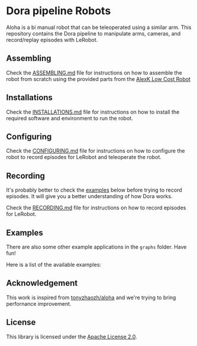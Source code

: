 # Dora pipeline Robots

Aloha is a bi manual robot that can be teleoperated using a similar arm. This repository contains
the Dora pipeline to manipulate arms, cameras, and record/replay episodes with LeRobot.

## Assembling

Check the [ASSEMBLING.md](ASSEMBLING.md) file for instructions on how to assemble the robot from scratch using the
provided parts from the [AlexK Low Cost Robot](https://github.com/AlexanderKoch-Koch/low_cost_robot)

## Installations

Check the [INSTALLATIONS.md](INSTALLATION.md) file for instructions on how to install the required software and
environment
to run the robot.

## Configuring

Check the [CONFIGURING.md](CONFIGURING.md) file for instructions on how to configure the robot to record episodes for
LeRobot and teleoperate the robot.

## Recording

It's probably better to check the [examples](#examples) below before trying to record episodes. It will give you a
better
understanding of how Dora works.

Check the [RECORDING.md](RECORDING.md) file for instructions on how to record episodes for LeRobot.

## Examples

There are also some other example applications in the `graphs` folder. Have fun!

Here is a list of the available examples:

## Acknowledgement

This work is inspired from [tonyzhaozh/aloha](https://github.com/tonyzhaozh/aloha) and we're trying to bring perfornance
improvement.

## License

This library is licensed under the [Apache License 2.0](../../LICENSE).